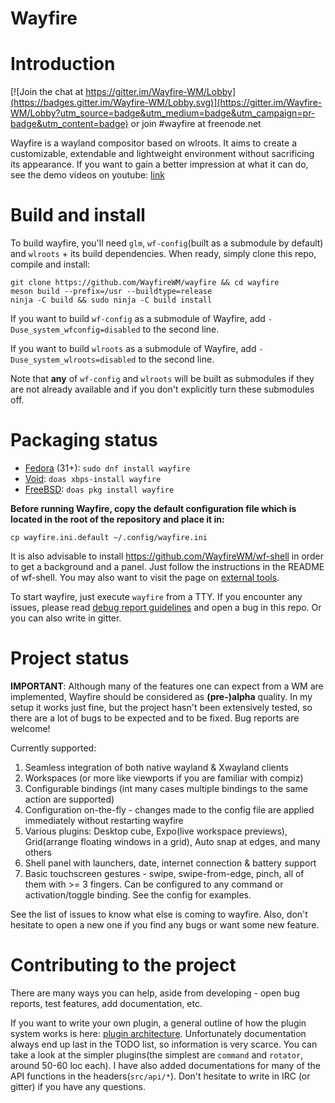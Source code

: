 # Wayfire

# Introduction

[![Join the chat at https://gitter.im/Wayfire-WM/Lobby](https://badges.gitter.im/Wayfire-WM/Lobby.svg)](https://gitter.im/Wayfire-WM/Lobby?utm_source=badge&utm_medium=badge&utm_campaign=pr-badge&utm_content=badge) or join #wayfire at freenode.net

Wayfire is a wayland compositor based on wlroots. It aims to create a customizable, extendable and lightweight environment without sacrificing its appearance. If you want to gain a better impression at what it can do, see the demo videos on youtube: [link](https://www.youtube.com/playlist?list=PLb7YRKEhWEBUIoT-a29UoJW9mhfzjpNle)

# Build and install

To build wayfire, you'll need `glm`, `wf-config`(built as a submodule by default) and `wlroots` + its build dependencies. When ready, simply clone this repo, compile and install:

```
git clone https://github.com/WayfireWM/wayfire && cd wayfire
meson build --prefix=/usr --buildtype=release
ninja -C build && sudo ninja -C build install
```

If you want to build `wf-config` as a submodule of Wayfire, add `-Duse_system_wfconfig=disabled` to the second line.

If you want to build `wlroots` as a submodule of Wayfire, add `-Duse_system_wlroots=disabled` to the second line.

Note that **any** of `wf-config` and `wlroots` will be built as submodules if they are not already available and if you don't explicitly turn these submodules off.


# Packaging status

- [Fedora](https://apps.fedoraproject.org/packages/wayfire) (31+): `sudo dnf install wayfire`
- [Void](https://github.com/void-linux/void-packages/blob/master/srcpkgs/wayfire/template): `doas xbps-install wayfire`
- [FreeBSD](https://www.freshports.org/x11-wm/wayfire/): `doas pkg install wayfire`

**Before running Wayfire, copy the default configuration file which is located in the root of the repository and place it in:**
```
cp wayfire.ini.default ~/.config/wayfire.ini
```
It is also advisable to install https://github.com/WayfireWM/wf-shell in order to get a background and a panel. Just follow the instructions in the README of wf-shell. You may also want to visit the page on [external tools](https://github.com/WayfireWM/wayfire/wiki/External-tools).

To start wayfire, just execute `wayfire` from a TTY. If you encounter any issues, please read [debug report guidelines](https://github.com/ammen99/wayfire/wiki/Debugging-problems) and open a bug in this repo. Or you can also write in gitter.
# Project status

**IMPORTANT**: Although many of the features one can expect from a WM are implemented, Wayfire should be considered as **(pre-)alpha** quality. In my setup it works just fine, but the project hasn't been extensively tested, so there are a lot of bugs to be expected and to be fixed. Bug reports are welcome!

Currently supported:
1. Seamless integration of both native wayland & Xwayland clients
2. Workspaces (or more like viewports if you are familiar with compiz)
3. Configurable bindings (int many cases multiple bindings to the same action are supported)
4. Configuration on-the-fly - changes made to the config file are applied immediately without restarting wayfire
5. Various plugins: Desktop cube, Expo(live workspace previews), Grid(arrange floating windows in a grid), Auto snap at edges, and many others
6. Shell panel with launchers, date, internet connection & battery support
7. Basic touchscreen gestures - swipe, swipe-from-edge, pinch, all of them with >= 3 fingers. Can be configured to any command or activation/toggle binding. See the config for examples.

See the list of issues to know what else is coming to wayfire. Also, don't hesitate to open a new one if you find any bugs or want some new feature.

# Contributing to the project

There are many ways you can help, aside from developing - open bug reports, test features, add documentation, etc.

If you want to write your own plugin, a general outline of how the plugin system works is here: [plugin architecture](https://github.com/ammen99/wayfire/wiki/Plugin-architecture). Unfortunately documentation always end up last in the TODO list, so information is very scarce. You can take a look at the simpler plugins(the simplest are `command` and `rotator`, around 50-60 loc each). I have also added documentations for many of the API functions in the headers(`src/api/*`). Don't hesitate to write in IRC (or gitter) if you have any questions.
